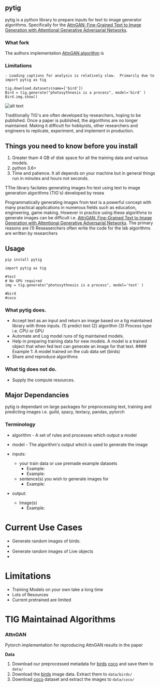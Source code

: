 ## pytig

pytig is a python library to prepare inputs for text to image generator algorithms.  Specifically for the [AttnGAN: Fine-Grained Text to Image Generation
with Attentional Generative Adversarial Networks](http://openaccess.thecvf.com/content_cvpr_2018/papers/Xu_AttnGAN_Fine-Grained_Text_CVPR_2018_paper.pdf).

### What fork
The authors implementation [AttnGAN algorithm](https://github.com/taoxugit/AttnGAN) is
###

###

### Limitations

    - Loading captions for analysis is relatively slow.  Primarily due to
    import pytig as tig

    tig.download.datasets(name=['bird'])
    Bird = tig.generate("photosythnesis is a process", model='bird' )
    Bird.img.show()

   ![alt text](example_bird.PNG)

Traditionally TIG's are often developed by researchers, hoping to be published.  Once a paper is published, the algorithms are no longer maintained. Making it difficult for hobbyists, other researchers and engineers to replicate, experiment, and implement in production.

## Things you need to know before you install
1. Greater tham 4 GB of disk space for all the training data and various models.
2. python 3.6+
3. Time and patience.  It all depends on your machine but in general things run in minutes and hours not seconds.





TThe library facilates generating images fro text  using text to image generation algorithms (TIG's) developed by resea






Programmatically generating images from text is a powerful concept with many practical applications in numerous fields such as education, engineering, game making. However in practice using these algorithms to generate images can be difficult i.e. [AttnGAN: Fine-Grained Text to Image Generation
with Attentional Generative Adversarial Networks](http://openaccess.thecvf.com/content_cvpr_2018/papers/Xu_AttnGAN_Fine-Grained_Text_CVPR_2018_paper.pdf). The primary reasons are (1) Reseaserchers often write the code for the lab algorithms are written by researchers

## Usage
`pip install pytig`

    import pytig as tig

    #test
    # No GPU required
    img = tig.generate("photosythnesis is a process", model='test' )

    #bird
    #coco




### What pytig does.
- Accept text as an input and return an image based on a tig maintained library with three inputs.
    (1) predict text
    (2) algorithm
    (3) Process type i.e. CPU or GPU
- Automate and Log model runs of tig maintained models.
- Help in preparing training data for new models.  A model is a trained object that when fed text can generate an image for that text.
        #### Example 1:
        A model trained on the cub data set (birds)
- Share amd reproduce algorithms

### What tig does not do.
- Supply the compute resources.


## Major Dependancies
pytig is dependant on large packages for preprocessing text, training and predicting images i.e. guild, spacy, textacy, pandas, pytorch

### Terminology
- algorithm - A set of rules and processes which output a model
- model - The algorithm's output which is used to generate the image

- inputs:
    - your train data or use premade example datasets
        -   Example:
        -   Example:
    - sentence(s) you wish to generate images for
        -   Example:
- output:
    -  Image(s)
        -   Example:





# Current Use Cases
- Generate random images of birds:
-
- Generate random images of Live objects
-

# Limitations
- Training Models on your own take a long time
- Lots of Resources
- Current pretrained are limited



# TIG Maintainad Algorithms
### AttnGAN

Pytorch implementation for reproducing AttnGAN results in the paper

**Data**

1. Download our preprocessed metadata for [birds](https://drive.google.com/open?id=1O_LtUP9sch09QH3s_EBAgLEctBQ5JBSJ) [coco](https://drive.google.com/open?id=1rSnbIGNDGZeHlsUlLdahj0RJ9oo6lgH9) and save them to `data/`
2. Download the [birds](http://www.vision.caltech.edu/visipedia/CUB-200-2011.html) image data. Extract them to `data/birds/`
3. Download [coco](http://cocodataset.org/#download) dataset and extract the images to `data/coco/`
